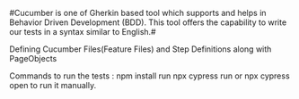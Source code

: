 #Cucumber is one of Gherkin based tool which supports and helps in Behavior Driven Development (BDD). This tool offers the capability to write our tests in a syntax similar to English.#

Defining Cucumber Files(Feature Files) and Step Definitions along with PageObjects

Commands to run the tests :
npm install run
npx cypress run or npx cypress open to run it manually.